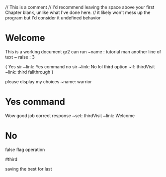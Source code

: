 // This is a comment
// I'd recommend leaving the space above your first Chapter blank, unlike what I've done here.
// it likely won't mess up the program but I'd consider it undefined behavior

# Welcome
This is a working document gr2 can run
	~name : tutorial man
another line of text
	~ raise : 3

{
	Yes sir
		~link: Yes command
	no sir
		~link: No
	lol third option
		~if: thirdVisit
		~link: third
	fallthrough
}

please display my choices
	~name: warrior


# Yes command

Wow good job
correct response
	~set: thirdVisit
	~link: Welcome

# No
false flag operation

#third

saving the best for last
